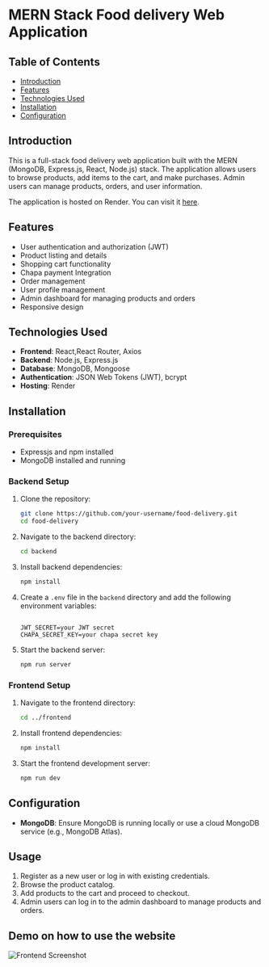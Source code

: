 # MERN Stack Food delivery Web Application

## Table of Contents
- [Introduction](#introduction)
- [Features](#features)
- [Technologies Used](#technologies-used)
- [Installation](#installation)
- [Configuration](#configuration)



## Introduction
This is a full-stack food delivery web application built with the MERN (MongoDB, Express.js, React, Node.js) stack. The application allows users to browse products, add items to the cart, and make purchases. Admin users can manage products, orders, and user information.

The application is hosted on Render. You can visit it [here](https://food-delivery-frontend-u8jx.onrender.com).

## Features
- User authentication and authorization (JWT)
- Product listing and details
- Shopping cart functionality
- Chapa payment Integration
- Order management
- User profile management
- Admin dashboard for managing products and orders
- Responsive design

## Technologies Used
- **Frontend**: React,React Router, Axios
- **Backend**: Node.js, Express.js
- **Database**: MongoDB, Mongoose
- **Authentication**: JSON Web Tokens (JWT), bcrypt
- **Hosting**: Render 

## Installation
### Prerequisites
- Expressjs and npm installed
- MongoDB installed and running

### Backend Setup
1. Clone the repository:
    ```bash
    git clone https://github.com/your-username/food-delivery.git
    cd food-delivery
    ```

2. Navigate to the backend directory:
    ```bash
    cd backend
    ```

3. Install backend dependencies:
    ```bash
    npm install
    ```

4. Create a `.env` file in the `backend` directory and add the following environment variables:
    ```env
   
    JWT_SECRET=your JWT secret
    CHAPA_SECRET_KEY=your chapa secret key

    ```

5. Start the backend server:
    ```bash
    npm run server
    ```

### Frontend Setup
1. Navigate to the frontend directory:
    ```bash
    cd ../frontend
    ```

2. Install frontend dependencies:
    ```bash
    npm install
    ```

3. Start the frontend development server:
    ```bash
    npm run dev
    ```

## Configuration
- **MongoDB**: Ensure MongoDB is running locally or use a cloud MongoDB service (e.g., MongoDB Atlas).
## Usage
1. Register as a new user or log in with existing credentials.
2. Browse the product catalog.
3. Add products to the cart and proceed to checkout.
4. Admin users can log in to the admin dashboard to manage products and orders.

## Demo on how to use the website
![Frontend Screenshot](https://i.imgur.com/XKFc6WV.png)




